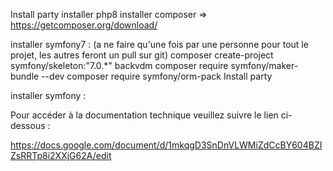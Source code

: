 Install party
installer php8
installer composer => https://getcomposer.org/download/

installer symfony7 :
(a ne faire qu'une fois par une personne pour tout le projet, les autres feront un pull sur git)
composer create-project symfony/skeleton:"7.0.*" backvdm
composer require symfony/maker-bundle --dev
composer require symfony/orm-pack
Install party

installer symfony :

Pour accéder à la documentation technique veuillez suivre le lien ci-dessous : 

https://docs.google.com/document/d/1mkqgD3SnDnVLWMiZdCcBY604BZIZsRRTp8i2XXjG62A/edit

